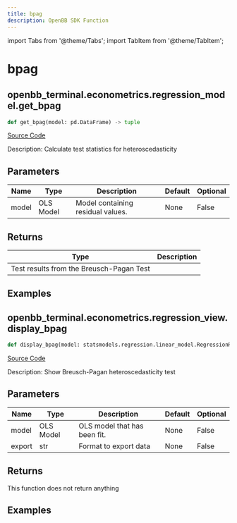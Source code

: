 ```yaml
---
title: bpag
description: OpenBB SDK Function
---
```


import Tabs from '@theme/Tabs';
import TabItem from '@theme/TabItem';

# bpag

<Tabs>
<TabItem value="model" label="Model" default>

## openbb_terminal.econometrics.regression_model.get_bpag

```python title='openbb_terminal/econometrics/regression_model.py'
def get_bpag(model: pd.DataFrame) -> tuple
```
[Source Code](https://github.com/OpenBB-finance/OpenBBTerminal/tree/main/openbb_terminal/econometrics/regression_model.py#L626)

Description: Calculate test statistics for heteroscedasticity

## Parameters

| Name | Type | Description | Default | Optional |
| ---- | ---- | ----------- | ------- | -------- |
| model | OLS Model | Model containing residual values. | None | False |

## Returns

| Type | Description |
| ---- | ----------- |
| Test results from the Breusch-Pagan Test |  |

## Examples



</TabItem>
<TabItem value="view" label="View">

## openbb_terminal.econometrics.regression_view.display_bpag

```python title='openbb_terminal/econometrics/regression_view.py'
def display_bpag(model: statsmodels.regression.linear_model.RegressionResultsWrapper, export: str) -> None
```
[Source Code](https://github.com/OpenBB-finance/OpenBBTerminal/tree/main/openbb_terminal/econometrics/regression_view.py#L182)

Description: Show Breusch-Pagan heteroscedasticity test

## Parameters

| Name | Type | Description | Default | Optional |
| ---- | ---- | ----------- | ------- | -------- |
| model | OLS Model | OLS model that has been fit. | None | False |
| export | str | Format to export data | None | False |

## Returns

This function does not return anything

## Examples



</TabItem>
</Tabs>